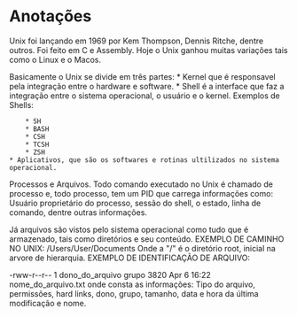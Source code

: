# Anotações
Unix foi lançando em 1969 por Kem Thompson, Dennis Ritche, dentre outros.
Foi feito em C e Assembly.
Hoje o Unix ganhou muitas variações tais como o Linux e o Macos.

Basicamente o Unix se divide em três partes:
    * Kernel que é responsavel pela integração entre o hardware e software.
    * Shell é a interface que faz a integração entre o sistema operacional, o usuário e o kernel. Exemplos de Shells:
    
        * SH
        * BASH
        * CSH
        * TCSH
        * ZSH
    * Aplicativos, que são os softwares e rotinas ultilizados no sistema operacional.

Processos e Arquivos.
Todo comando executado no Unix é chamado de processo e, todo processo, tem um PID que carrega informações como: Usuário proprietário do processo, sessão do shell, o estado, linha de comando, dentre outras informações.

Já arquivos são vistos pelo sistema operacional como tudo que é armazenado, tais como diretórios e seu conteúdo.
EXEMPLO DE CAMINHO NO UNIX: /Users/User/Documents
Onde a "/" é o diretório root, inicial na arvore de hierarquia.
EXEMPLO DE IDENTIFICAÇÃO DE ARQUIVO:

-rww-r--r-- 1 dono_do_arquivo grupo 3820 Apr 6 16:22 nome_do_arquivo.txt
onde consta as informações: Tipo do arquivo, permissões, hard links, dono, grupo, tamanho, data e hora da última modificação e nome.

